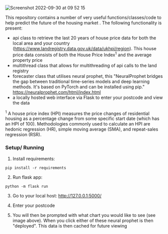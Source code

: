 ![Screenshot 2022-09-30 at 09 52 15](https://user-images.githubusercontent.com/78102381/193234599-8a9acb98-6d32-4da0-88f8-f4bc916c340b.png)

This repository contains a number of very useful functions/classes/code to help predict the future of the housing market
. The following functionality is present:
- api class to retrieve the last 20 years of house price data for both the local area and your country (https://www.landregistry.data.gov.uk/data/ukhpi/region). This house price data consists of both the House Price Index<sup>1</sup> and the average property price
- multithread class that allows for multithreading of api calls to the land registry
- forecaster class that utilises neural prophet, this "NeuralProphet bridges the gap between traditional time-series models and deep learning methods. It's based on PyTorch and can be installed using pip." https://neuralprophet.com/html/index.html
- a locally hosted web interface via Flask to enter your postcode and view the data


<sup>1</sup>  A house price index (HPI) measures the price changes of residential housing as a percentage change from some specific start date (which has an HPI of 100). Methodologies commonly used to calculate an HPI are hedonic regression (HR), simple moving average (SMA), and repeat-sales regression (RSR).


### Setup/ Running
1. Install requirements: 
```
pip install -r requirements
```

2. Run flask app:
```
python -m flask run 
```

3. Go to your local host: http://127.0.0.1:5000/

4. Enter your postcode

5. You will then be prompted with what chart you would like to see (see image above). When you click either of these 
neural prophet is then "deployed". This data is then cached for future viewing


